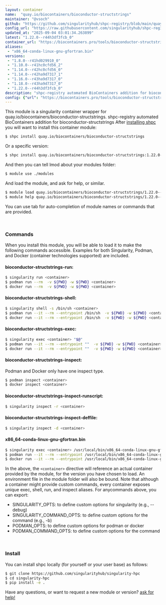 ```yaml
---
layout: container
name:  "quay.io/biocontainers/bioconductor-structstrings"
maintainer: "@vsoch"
github: "https://github.com/singularityhub/shpc-registry/blob/main/quay.io/biocontainers/bioconductor-structstrings/container.yaml"
config_url: "https://raw.githubusercontent.com/singularityhub/shpc-registry/main/quay.io/biocontainers/bioconductor-structstrings/container.yaml"
updated_at: "2025-09-04 03:01:34.263899"
latest: "1.22.0--r44h3df3fcb_0"
container_url: "https://biocontainers.pro/tools/bioconductor-structstrings"
aliases:
 - "x86_64-conda-linux-gnu-gfortran.bin"
versions:
 - "1.8.0--r41hd029910_0"
 - "1.10.0--r41hc0cfd56_2"
 - "1.14.0--r42hc0cfd56_0"
 - "1.14.0--r42ha9d7317_1"
 - "1.16.0--r43ha9d7317_0"
 - "1.18.0--r43ha9d7317_0"
 - "1.22.0--r44h3df3fcb_0"
description: "shpc-registry automated BioContainers addition for bioconductor-structstrings"
config: {"url": "https://biocontainers.pro/tools/bioconductor-structstrings", "maintainer": "@vsoch", "description": "shpc-registry automated BioContainers addition for bioconductor-structstrings", "latest": {"1.22.0--r44h3df3fcb_0": "sha256:9233d28d0cb11e001dc6a7b95c0bc4988536beb164a61c2f98bd74fc862c9d52"}, "tags": {"1.8.0--r41hd029910_0": "sha256:8dda416ccf29528ff7e21c963eb1bef7291227a0c3f87d73460d0ed7c8d20705", "1.10.0--r41hc0cfd56_2": "sha256:980514e566d8c20d1d6153e731e722bbea8801ab3c5f6a8b9b6452400bb836d7", "1.14.0--r42hc0cfd56_0": "sha256:90ce1fc9892147f54b442b1b8ece8c66fdc433821018e6117c06031291416789", "1.14.0--r42ha9d7317_1": "sha256:c9f79a96ddb6dfcdd60b02ad08f8c55b45aaa8514543d0073242d86d2353e91b", "1.16.0--r43ha9d7317_0": "sha256:2b88e5bfab2cc2fe42adfc01869aded666b6dcc3128cd8df2fd1e26d76d24e82", "1.18.0--r43ha9d7317_0": "sha256:71c77d71a5cdd43a5eb5e0e973be212ce19b8c0d8c58753e937c0c1e35f2579d", "1.22.0--r44h3df3fcb_0": "sha256:9233d28d0cb11e001dc6a7b95c0bc4988536beb164a61c2f98bd74fc862c9d52"}, "docker": "quay.io/biocontainers/bioconductor-structstrings", "aliases": {"x86_64-conda-linux-gnu-gfortran.bin": "/usr/local/bin/x86_64-conda-linux-gnu-gfortran.bin"}}
---
```


This module is a singularity container wrapper for quay.io/biocontainers/bioconductor-structstrings.
shpc-registry automated BioContainers addition for bioconductor-structstrings
After [installing shpc](#install) you will want to install this container module:


```bash
$ shpc install quay.io/biocontainers/bioconductor-structstrings
```

Or a specific version:

```bash
$ shpc install quay.io/biocontainers/bioconductor-structstrings:1.22.0--r44h3df3fcb_0
```

And then you can tell lmod about your modules folder:

```bash
$ module use ./modules
```

And load the module, and ask for help, or similar.

```bash
$ module load quay.io/biocontainers/bioconductor-structstrings/1.22.0--r44h3df3fcb_0
$ module help quay.io/biocontainers/bioconductor-structstrings/1.22.0--r44h3df3fcb_0
```

You can use tab for auto-completion of module names or commands that are provided.

<br>

### Commands

When you install this module, you will be able to load it to make the following commands accessible.
Examples for both Singularity, Podman, and Docker (container technologies supported) are included.

#### bioconductor-structstrings-run:

```bash
$ singularity run <container>
$ podman run --rm  -v ${PWD} -w ${PWD} <container>
$ docker run --rm  -v ${PWD} -w ${PWD} <container>
```

#### bioconductor-structstrings-shell:

```bash
$ singularity shell -s /bin/sh <container>
$ podman run --it --rm --entrypoint /bin/sh  -v ${PWD} -w ${PWD} <container>
$ docker run --it --rm --entrypoint /bin/sh  -v ${PWD} -w ${PWD} <container>
```

#### bioconductor-structstrings-exec:

```bash
$ singularity exec <container> "$@"
$ podman run --it --rm --entrypoint ""  -v ${PWD} -w ${PWD} <container> "$@"
$ docker run --it --rm --entrypoint ""  -v ${PWD} -w ${PWD} <container> "$@"
```

#### bioconductor-structstrings-inspect:

Podman and Docker only have one inspect type.

```bash
$ podman inspect <container>
$ docker inspect <container>
```

#### bioconductor-structstrings-inspect-runscript:

```bash
$ singularity inspect -r <container>
```

#### bioconductor-structstrings-inspect-deffile:

```bash
$ singularity inspect -d <container>
```


#### x86_64-conda-linux-gnu-gfortran.bin

```bash
$ singularity exec <container> /usr/local/bin/x86_64-conda-linux-gnu-gfortran.bin
$ podman run --it --rm --entrypoint /usr/local/bin/x86_64-conda-linux-gnu-gfortran.bin   -v ${PWD} -w ${PWD} <container> -c " $@"
$ docker run --it --rm --entrypoint /usr/local/bin/x86_64-conda-linux-gnu-gfortran.bin   -v ${PWD} -w ${PWD} <container> -c " $@"
```



In the above, the `<container>` directive will reference an actual container provided
by the module, for the version you have chosen to load. An environment file in the
module folder will also be bound. Note that although a container
might provide custom commands, every container exposes unique exec, shell, run, and
inspect aliases. For anycommands above, you can export:

 - SINGULARITY_OPTS: to define custom options for singularity (e.g., --debug)
 - SINGULARITY_COMMAND_OPTS: to define custom options for the command (e.g., -b)
 - PODMAN_OPTS: to define custom options for podman or docker
 - PODMAN_COMMAND_OPTS: to define custom options for the command

<br>

### Install

You can install shpc locally (for yourself or your user base) as follows:

```bash
$ git clone https://github.com/singularityhub/singularity-hpc
$ cd singularity-hpc
$ pip install -e .
```

Have any questions, or want to request a new module or version? [ask for help!](https://github.com/singularityhub/singularity-hpc/issues)